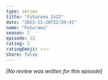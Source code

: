 ```yaml
---
type: series
title: "Futurama 2x12"
date: "2023-11-28T22:50:41"
name: "Futurama"
season: 2
episode: 12
rating: 3
ratingEmoji: ⭐️⭐️⭐️
share: false
---
```


_[No review was written for this episode]_
